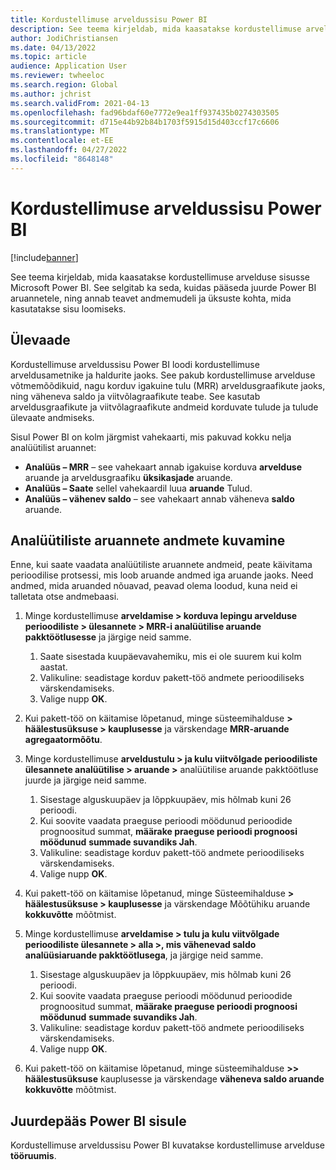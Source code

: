 ```yaml
---
title: Kordustellimuse arveldussisu Power BI
description: See teema kirjeldab, mida kaasatakse kordustellimuse arvelduse sisusse Microsoft Power BI.
author: JodiChristiansen
ms.date: 04/13/2022
ms.topic: article
audience: Application User
ms.reviewer: twheeloc
ms.search.region: Global
ms.author: jchrist
ms.search.validFrom: 2021-04-13
ms.openlocfilehash: fad96bdaf60e7772e9ea1ff937435b0274303505
ms.sourcegitcommit: d715e44b92b84b1703f5915d15d403ccf17c6606
ms.translationtype: MT
ms.contentlocale: et-EE
ms.lasthandoff: 04/27/2022
ms.locfileid: "8648148"
---
```

# <a name="subscription-billing-power-bi-content"></a>Kordustellimuse arveldussisu Power BI

[!include[banner](../includes/banner.md)]

See teema kirjeldab, mida kaasatakse kordustellimuse arvelduse sisusse Microsoft Power BI. See selgitab ka seda, kuidas pääseda juurde Power BI aruannetele, ning annab teavet andmemudeli ja üksuste kohta, mida kasutatakse sisu loomiseks. 

## <a name="overview"></a>Ülevaade

Kordustellimuse arveldussisu Power BI loodi kordustellimuse arveldusametnike ja haldurite jaoks. See pakub kordustellimuse arvelduse võtmemõõdikuid, nagu korduv igakuine tulu (MRR) arveldusgraafikute jaoks, ning väheneva saldo ja viitvõlagraafikute teabe. See kasutab arveldusgraafikute ja viitvõlagraafikute andmeid korduvate tulude ja tulude ülevaate andmiseks.

Sisul Power BI on kolm järgmist vahekaarti, mis pakuvad kokku nelja analüütilist aruannet: 

- **Analüüs – MRR** – see vahekaart annab igakuise korduva **arvelduse** aruande ja arveldusgraafiku **üksikasjade** aruande.
- **Analüüs – Saate** sellel vahekaardil luua **aruande** Tulud.
- **Analüüs – vähenev saldo** – see vahekaart annab väheneva **saldo** aruande.

## <a name="view-data-on-the-analytical-reports"></a>Analüütiliste aruannete andmete kuvamine

Enne, kui saate vaadata analüütiliste aruannete andmeid, peate käivitama perioodilise protsessi, mis loob aruande andmed iga aruande jaoks. Need andmed, mida aruanded nõuavad, peavad olema loodud, kuna neid ei talletata otse andmebaasi. 

1. Minge kordustellimuse **arveldamise \> korduva lepingu arvelduse perioodiliste \> ülesannete \> MRR-i analüütilise aruande pakktöötlusesse** ja järgige neid samme.

    1. Saate sisestada kuupäevavahemiku, mis ei ole suurem kui kolm aastat.
    2. Valikuline: seadistage korduv pakett-töö andmete perioodiliseks värskendamiseks.
    3. Valige nupp **OK**.

2. Kui pakett-töö on käitamise lõpetanud, minge süsteemihalduse **\> häälestusüksuse \> kauplusesse** ja värskendage **MRR-aruande agregaatormõõtu**. 
3. Minge kordustellimuse **arveldustulu \> ja kulu viitvõlgade perioodiliste ülesannete analüütilise \> aruande \>** analüütilise aruande pakktöötluse juurde ja järgige neid samme.

    1. Sisestage alguskuupäev ja lõppkuupäev, mis hõlmab kuni 26 perioodi. 
    2. Kui soovite vaadata praeguse perioodi möödunud perioodide prognoositud summat, **määrake praeguse perioodi prognoosi möödunud** **summade suvandiks Jah**.
    3. Valikuline: seadistage korduv pakett-töö andmete perioodiliseks värskendamiseks.
    4. Valige nupp **OK**. 

4. Kui pakett-töö on käitamise lõpetanud, minge Süsteemihalduse **\> häälestusüksuse \> kauplusesse** ja värskendage Mõõtühiku aruande **kokkuvõtte** mõõtmist.
5. Minge kordustellimuse **arveldamise \> tulu ja kulu viitvõlgade perioodiliste ülesannete \> alla \>, mis vähenevad saldo analüüsiaruande pakktöötlusega**, ja järgige neid samme.

    1. Sisestage alguskuupäev ja lõppkuupäev, mis hõlmab kuni 26 perioodi. 
    2. Kui soovite vaadata praeguse perioodi möödunud perioodide prognoositud summat, **määrake praeguse perioodi prognoosi möödunud** **summade suvandiks Jah**.
    3. Valikuline: seadistage korduv pakett-töö andmete perioodiliseks värskendamiseks.
    4. Valige nupp **OK**.

6. Kui pakett-töö on käitamise lõpetanud, minge süsteemihalduse **\>\> häälestusüksuse** kauplusesse ja värskendage **väheneva saldo aruande kokkuvõtte** mõõtmist.

## <a name="accessing-the-power-bi-content"></a>Juurdepääs Power BI sisule

Kordustellimuse arveldussisu Power BI kuvatakse kordustellimuse arvelduse **tööruumis**.
